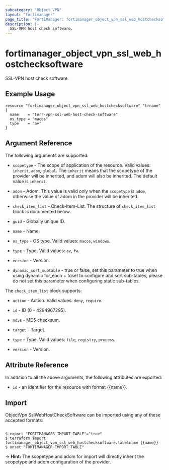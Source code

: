```yaml
---
subcategory: "Object VPN"
layout: "fortimanager"
page_title: "FortiManager: fortimanager_object_vpn_ssl_web_hostchecksoftware"
description: |-
  SSL-VPN host check software.
---
```


# fortimanager_object_vpn_ssl_web_hostchecksoftware
SSL-VPN host check software.

## Example Usage

```hcl
resource "fortimanager_object_vpn_ssl_web_hostchecksoftware" "trname" {
  name    = "terr-vpn-ssl-web-host-check-software"
  os_type = "macos"
  type    = "av"
}
```

## Argument Reference


The following arguments are supported:

* `scopetype` - The scope of application of the resource. Valid values: `inherit`, `adom`, `global`. The `inherit` means that the scopetype of the provider will be inherited, and adom will also be inherited. The default value is `inherit`.
* `adom` - Adom. This value is valid only when the `scopetype` is `adom`, otherwise the value of adom in the provider will be inherited.

* `check_item_list` - Check-Item-List. The structure of `check_item_list` block is documented below.
* `guid` - Globally unique ID.
* `name` - Name.
* `os_type` - OS type. Valid values: `macos`, `windows`.

* `type` - Type. Valid values: `av`, `fw`.

* `version` - Version.
* `dynamic_sort_subtable` - true or false, set this parameter to true when using dynamic for_each + toset to configure and sort sub-tables, please do not set this parameter when configuring static sub-tables.

The `check_item_list` block supports:

* `action` - Action. Valid values: `deny`, `require`.

* `id` - ID (0 - 4294967295).
* `md5s` - MD5 checksum.
* `target` - Target.
* `type` - Type. Valid values: `file`, `registry`, `process`.

* `version` - Version.


## Attribute Reference

In addition to all the above arguments, the following attributes are exported:
* `id` - an identifier for the resource with format {{name}}.

## Import

ObjectVpn SslWebHostCheckSoftware can be imported using any of these accepted formats:
```

$ export "FORTIMANAGER_IMPORT_TABLE"="true"
$ terraform import fortimanager_object_vpn_ssl_web_hostchecksoftware.labelname {{name}}
$ unset "FORTIMANAGER_IMPORT_TABLE"
```
-> **Hint:** The scopetype and adom for import will directly inherit the scopetype and adom configuration of the provider.
